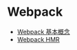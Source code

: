 # Webpack

- [Webpack 基本概念](fe/webpack/webpack-concepts.md)
- [Webpack HMR](/fe/webpack/webpack-hmr.md)
